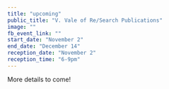 ```yaml
---
title: "upcoming"
public_title: "V. Vale of Re/Search Publications"
image: ""
fb_event_link: ""
start_date: "November 2"
end_date: "December 14"
reception_date: "November 2"
reception_time: "6-9pm"
---
```

More details to come!
